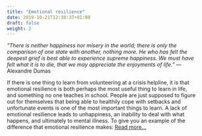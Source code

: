 ```yaml
---
title: "Emotional resilience"
date: 2019-10-21T12:38:37+01:00
draft: false
weight: 2
---
```


*”There is neither happiness nor misery in the world; there is only the comparison of one state with another, nothing more. He who has felt the deepest grief is best able to experience supreme happiness. We must have felt what it is to die, that we may appreciate the enjoyments of life.”* — Alexandre Dumas

If there is one thing to learn from volunteering at a crisis helpline, it is that emotional resilience is both perhaps the most useful thing to learn in life, and something no one teaches in school. People are just supposed to figure out for themselves that being able to healthily cope with setbacks and unfortunate events is one of the most important things to learn. A lack of emotional resilience leads to unhappiness, an inability to deal with what happens, and ultimately to mental illness. To give you an example of the difference that emotional resilience makes: [Read more...](https://jorrit.co/posts/emotional-resilience)
